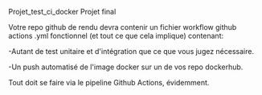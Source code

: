 Projet_test_ci_docker
Projet final

Votre repo github de rendu devra contenir un fichier workflow github actions .yml fonctionnel (et tout ce que cela implique) contenant:

-Autant de test unitaire et d'intégration que ce que vous jugez nécessaire.

-Un push automatisé de l'image docker sur un de vos repo dockerhub.

Tout doit se faire via le pipeline Github Actions, évidemment.
